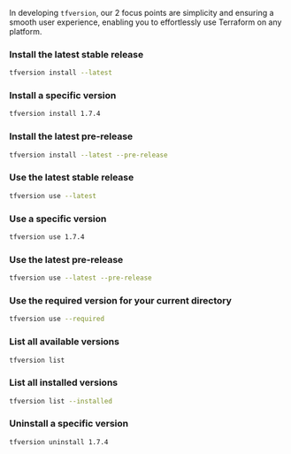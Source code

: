 In developing `tfversion`, our 2 focus points are simplicity and ensuring a smooth user experience, enabling you to effortlessly use Terraform on any platform.

### Install the latest stable release

```sh
tfversion install --latest
```

### Install a specific version

```sh
tfversion install 1.7.4
```

### Install the latest pre-release

```sh
tfversion install --latest --pre-release
```

### Use the latest stable release

```sh
tfversion use --latest
```

### Use a specific version

```sh
tfversion use 1.7.4
```

### Use the latest pre-release

```sh
tfversion use --latest --pre-release
```

### Use the required version for your current directory

```sh
tfversion use --required
```

### List all available versions

```sh
tfversion list
```

### List all installed versions

```sh
tfversion list --installed
```

### Uninstall a specific version

```sh
tfversion uninstall 1.7.4
```
